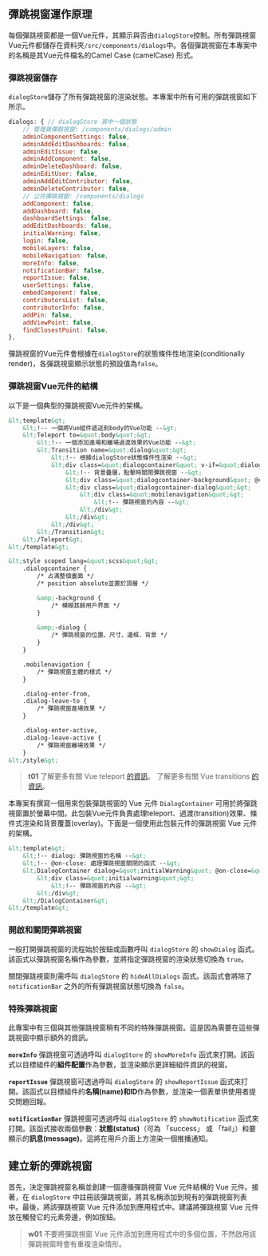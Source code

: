 ## 彈跳視窗運作原理
每個彈跳視窗都是一個Vue元件，其顯示與否由`dialogStore`控制。所有彈跳視窗Vue元件都儲存在資料夾`/src/components/dialogs`中。各個彈跳視窗在本專案中的名稱是其Vue元件檔名的Camel Case (camelCase) 形式。

### 彈跳視窗儲存
`dialogStore`儲存了所有彈跳視窗的渲染狀態。本專案中所有可用的彈跳視窗如下所示。

```js
dialogs: { // dialogStore 其中一個狀態
    // 管理員彈跳視窗: /components/dialogs/admin
	adminComponentSettings: false,
	adminAddEditDashboards: false,
	adminEditIssue: false,
	adminAddComponent: false,
	adminDeleteDashboard: false,
	adminEditUser: false,
	adminAddEditContributor: false,
	adminDeleteContributor: false,
	// 公共彈跳視窗: /components/dialogs
	addComponent: false,
	addDashboard: false,
	dashboardSettings: false,
	addEditDashboards: false,
	initialWarning: false,
	login: false,
	mobileLayers: false,
	mobileNavigation: false,
	moreInfo: false,
	notificationBar: false,
	reportIssue: false,
	userSettings: false,
	embedComponent: false,
	contributorsList: false,
	contributorInfo: false,
	addPin: false,
	addViewPoint: false,
	findClosestPoint: false,
},
```

彈跳視窗的Vue元件會根據在`dialogStore`的狀態條件性地渲染(conditionally render)，各彈跳視窗顯示狀態的預設值為`false`。

### 彈跳視窗Vue元件的結構
以下是一個典型的彈跳視窗Vue元件的架構。

```html
&lt;template&gt;
    &lt;!-- 一個將Vue組件遞送到body的Vue功能 --&gt;
    &lt;Teleport to=&quot;body&quot;&gt; 
        &lt;!-- 一個添加進場和離場過渡效果的Vue功能 --&gt;
        &lt;Transition name=&quot;dialog&quot;&gt; 
            &lt;!-- 根據dialogStore狀態條件性渲染 --&gt;
            &lt;div class=&quot;dialogcontainer&quot; v-if=&quot;dialogStore.dialogs.mobileNavigation&quot;&gt; 
                &lt;!-- 背景疊層，點擊時關閉彈跳視窗 --&gt;
                &lt;div class=&quot;dialogcontainer-background&quot; @click=&quot;dialogStore.hideAllDialogs&quot;&gt;&lt;/div&gt;
                &lt;div class=&quot;dialogcontainer-dialog&quot;&gt;
                    &lt;div class=&quot;mobilenavigation&quot;&gt;
                        &lt;!-- 彈跳視窗的內容 --&gt;
                    &lt;/div&gt;
                &lt;/div&gt;
            &lt;/div&gt;
        &lt;/Transition&gt;
    &lt;/Teleport&gt;
&lt;/template&gt;
```

```html
&lt;style scoped lang=&quot;scss&quot;&gt;
    .dialogcontainer {
        /* 占滿整個畫面 */
        /* position absolute並置於頂層 */

        &amp;-background {
            /* 模糊其餘用戶界面 */
        }
        
        &amp;-dialog {
            /* 彈跳視窗的位置、尺寸、邊框、背景 */
        }
    }

    .mobilenavigation {
        /* 彈跳視窗主體的樣式 */
    }

    .dialog-enter-from,
    .dialog-leave-to {
        /* 彈跳視窗進場效果 */
    }

    .dialog-enter-active,
    .dialog-leave-active {
        /* 彈跳視窗離場效果 */
    }
&lt;/style&gt;
```

>**t01**
>了解更多有關 Vue teleport [的資訊](https://vuejs.org/guide/built-ins/teleport.html)。
>了解更多有關 Vue transitions [的資訊](https://vuejs.org/guide/built-ins/transition.html)。

本專案有撰寫一個用來包裝彈跳視窗的 Vue 元件 `DialogContainer` 可用於將彈跳視窗置於螢幕中間。此包裝Vue元件負責處理teleport、過渡(transition)效果、條件式渲染和背景覆蓋(overlay)。下面是一個使用此包裝元件的彈跳視窗 Vue 元件的架構。


```html
&lt;template&gt;
    &lt;!-- dialog: 彈跳視窗的名稱 --&gt;
    &lt;!-- @on-close: 處理彈跳視窗關閉的函式 --&gt;
    &lt;DialogContainer dialog=&quot;initialWarning&quot; @on-close=&quot;handleClose&quot;&gt;
        &lt;div class=&quot;initialwarning&quot;&gt;
            &lt;!-- 彈跳視窗的內容 --&gt;
        &lt;/div&gt;
    &lt;/DialogContainer&gt;
&lt;/template&gt;
```

### 開啟和關閉彈跳視窗
一般打開彈跳視窗的流程始於按鈕或函數呼叫 `dialogStore` 的 `showDialog` 函式。該函式以彈跳視窗名稱作為參數，並將指定彈跳視窗的渲染狀態切換為 `true`。

關閉彈跳視窗則需呼叫 `dialogStore` 的 `hideAllDialogs` 函式。該函式會將除了 `notificationBar` 之外的所有彈跳視窗狀態切換為 `false`。

### 特殊彈跳視窗
此專案中有三個與其他彈跳視窗稍有不同的特殊彈跳視窗。這是因為需要在這些彈跳視窗中顯示額外的資訊。

**`moreInfo`** 彈跳視窗可透過呼叫 `dialogStore` 的 `showMoreInfo` 函式來打開。該函式以目標組件的**組件配置**作為參數，並渲染顯示更詳細組件資訊的視窗。

**`reportIssue`** 彈跳視窗可透過呼叫 `dialogStore` 的 `showReportIssue` 函式來打開。該函式以目標組件的**名稱(name)**和**ID**作為參數，並渲染一個表單供使用者提交問題回報。

**`notificationBar`** 彈跳視窗可透過呼叫 `dialogStore` 的 `showNotification` 函式來打開。該函式接收兩個參數：**狀態(status)**（可為 「success」 或 「fail」）和要顯示的**訊息(message)**。這將在用戶介面上方渲染一個推播通知。

## 建立新的彈跳視窗
首先，決定彈跳視窗名稱並創建一個遵循彈跳視窗 Vue 元件結構的 Vue 元件。接著，在 `dialogStore` 中註冊該彈跳視窗，將其名稱添加到現有的彈跳視窗列表中。最後，將該彈跳視窗 Vue 元件添加到應用程式中。建議將彈跳視窗 Vue 元件放在觸發它的元素旁邊，例如按鈕。

>**w01**
>不要將彈跳視窗 Vue 元件添加到應用程式中的多個位置，不然啟用該彈跳視窗時會有重複渲染情形。
